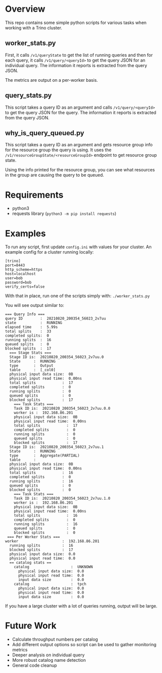 # Overview

This repo contains some simple python scripts for various tasks when
working with a Trino cluster.

## worker_stats.py

First, it calls `/v1/queryState` to get the list of running queries and then for each query, 
it calls `/v1/query/<queryId>` to get the query JSON for an individual query. The information
it reports is extracted from the query JSON.

The metrics are output on a per-worker basis.

## query_stats.py

This script takes a query ID as an argument and calls `/v1/query/<queryId>` to get the query
JSON for the query. The information it reports is extracted from the query JSON.

## why_is_query_queued.py

This script takes a query ID as an argument and gets resource group info for the resource
group the query is using. It uses the `/v1/resourceGroupState/<resourceGroupId>` endpoint
to get resource group state. 

Using the info printed for the resource group, you can see what resources in the group are
causing the query to be queued.

# Requirements

* python3
* requests library (`python3 -m pip install requests`)

# Examples

To run any script, first update `config.ini` with values for your cluster. An example config for a cluster running locally:

```
[trino]
port=8443
http_scheme=https
host=localhost
user=bob
password=bob
verify_certs=false
```

With that in place, run one of the scripts simply with: `./worker_stats.py`

You will see output similar to:

```
=== Query Info ===
query ID        :  20210820_200354_56023_2v7uu
state           :  RUNNING
elapsed time    :  5.99s
total splits    :  33
completed splits:  0
running splits  :  16
queued splits   :  0
blocked splits  :  17
  === Stage Stats ===
  Stage ID is:  20210820_200354_56023_2v7uu.0
  State      :  RUNNING
  type       :  Output
  table      :  [_col0]
  physical input data size:  0B
  physical input read time:  0.00ns
  total splits            :  17
  completed splits        :  0
  running splits          :  0
  queued splits           :  0
  blocked splits          :  17
    === Task Stats ===
    Task ID is:  20210820_200354_56023_2v7uu.0.0
    worker is :  192.168.86.201
    physical input data size:  0B
    physical input read time:  0.00ns
    total splits            :  17
    completed splits        :  0
    running splits          :  0
    queued splits           :  0
    blocked splits          :  17
  Stage ID is:  20210820_200354_56023_2v7uu.1
  State      :  RUNNING
  type       :  Aggregate(PARTIAL)
  table      :
  physical input data size:  0B
  physical input read time:  0.00ns
  total splits            :  16
  completed splits        :  0
  running splits          :  16
  queued splits           :  0
  blocked splits          :  0
    === Task Stats ===
    Task ID is:  20210820_200354_56023_2v7uu.1.0
    worker is :  192.168.86.201
    physical input data size:  0B
    physical input read time:  0.00ns
    total splits            :  16
    completed splits        :  0
    running splits          :  16
    queued splits           :  0
    blocked splits          :  0
 === Per Worker Stats ===
worker                    :  192.168.86.201
  running splits          :  16
  blocked splits          :  17
  physical input data size:  0.0
  physical input read time:  0.0
  == catalog stats ==
    catalog                   :  UNKNOWN
      physical input data size:  0.0
      physical input read time:  0.0
      input data size         :  0.0
    catalog                   :  tpch
      physical input data size:  0.0
      physical input read time:  0.0
      input data size         :  0.0
```

If you have a large cluster with a lot of queries running, output will be large.

# Future Work

* Calculate throughput numbers per catalog
* Add different output options so script can be used to gather monitoring metrics 
* Deeper analysis on individual query
* More robust catalog name detection
* General code cleanup